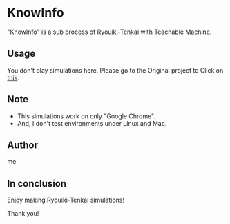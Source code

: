 # KnowInfo

"KnowInfo" is a sub process of Ryouiki-Tenkai with Teachable Machine.

## Usage

You don't play simulations here.
Please go to the Original project to Click on [this](https://github.com/KoyanagiT/Ryouiki_tenkai).

## Note

* This simulations work on only "Google Chrome".
* And, I don't test environments under Linux and Mac.

## Author

me

## In conclusion
Enjoy making Ryouiki-Tenkai simulations!

Thank you!
